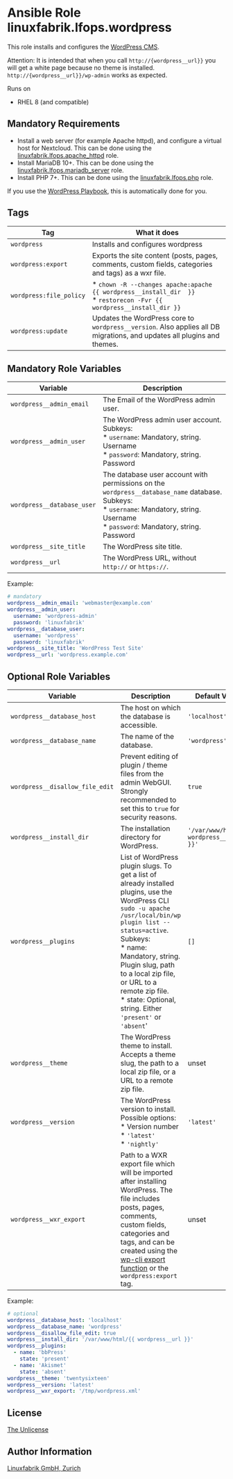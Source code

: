 # Ansible Role linuxfabrik.lfops.wordpress

This role installs and configures the [WordPress CMS](https://wordpress.com/).

Attention: It is intended that when you call `http://{wordpress__url}}` you will get a white page because no theme is installed. `http://{wordpress__url}}/wp-admin` works as expected.

Runs on

* RHEL 8 (and compatible)


## Mandatory Requirements

* Install a web server (for example Apache httpd), and configure a virtual host for Nextcloud. This can be done using the [linuxfabrik.lfops.apache_httpd](https://github.com/Linuxfabrik/lfops/tree/main/roles/apache_httpd) role.
* Install MariaDB 10+. This can be done using the [linuxfabrik.lfops.mariadb_server](https://github.com/Linuxfabrik/lfops/tree/main/roles/mariadb_server) role.
* Install PHP 7+. This can be done using the [linuxfabrik.lfops.php](https://github.com/Linuxfabrik/lfops/tree/main/roles/php) role.

If you use the [WordPress Playbook](https://github.com/Linuxfabrik/lfops/blob/main/playbooks/setup_wordpress.yml), this is automatically done for you.


## Tags

| Tag                | What it does                                                                                                            |
| ---                | ------------                                                                                                            |
| `wordpress`        | Installs and configures wordpress                                                                                       |
| `wordpress:export` | Exports the site content (posts, pages, comments, custom fields, categories and tags) as a wxr file.                    |
| `wordpress:file_policy` | * `chown -R --changes apache:apache {{ wordpress__install_dir  }}`<br> * `restorecon -Fvr {{ wordpress__install_dir }}` |
| `wordpress:update` | Updates the WordPress core to `wordpress__version`. Also applies all DB migrations, and updates all plugins and themes. |


## Mandatory Role Variables

| Variable | Description |
| -------- | ----------- |
| `wordpress__admin_email` | The Email of the WordPress admin user. |
| `wordpress__admin_user` | The WordPress admin user account. Subkeys:<br> * `username`: Mandatory, string. Username<br> * `password`: Mandatory, string. Password |
| `wordpress__database_user` | The database user account with permissions on the `wordpress__database_name` database. Subkeys:<br> * `username`: Mandatory, string. Username<br> * `password`: Mandatory, string. Password |
| `wordpress__site_title` | The WordPress site title. |
| `wordpress__url` | The WordPress URL, without `http://` or `https://`.  |

Example:
```yaml
# mandatory
wordpress__admin_email: 'webmaster@example.com'
wordpress__admin_user:
  username: 'wordpress-admin'
  password: 'linuxfabrik'
wordpress__database_user:
  username: 'wordpress'
  password: 'linuxfabrik'
wordpress__site_title: 'WordPress Test Site'
wordpress__url: 'wordpress.example.com'
```


## Optional Role Variables

| Variable | Description | Default Value |
| -------- | ----------- | ------------- |
| `wordpress__database_host` | The host on which the database is accessible. | `'localhost'` |
| `wordpress__database_name` | The name of the database. | `'wordpress'` |
| `wordpress__disallow_file_edit` | Prevent editing of plugin / theme files from the admin WebGUI. Strongly recommended to set this to `true` for security reasons. | `true` |
| `wordpress__install_dir` | The installation directory for WordPress. | `'/var/www/html/{{ wordpress__url }}'` |
| `wordpress__plugins` | List of WordPress plugin slugs. To get a list of already installed plugins, use the WordPress CLI `sudo -u apache /usr/local/bin/wp plugin list --status=active`. Subkeys: <br> * name: Mandatory, string. Plugin slug, path to a local zip file, or URL to a remote zip file. <br> * state: Optional, string. Either `'present'` or `'absent`' | `[]` |
| `wordpress__theme` | The WordPress theme to install. Accepts a theme slug, the path to a local zip file, or a URL to a remote zip file. | unset |
| `wordpress__version` | The WordPress version to install. Possible options: <br> * Version number <br> * `'latest'` <br> * `'nightly'` | `'latest'` |
| `wordpress__wxr_export` | Path to a WXR export file which will be imported after installing WordPress. The file includes posts, pages, comments, custom fields, categories and tags, and can be created using the [wp-cli export function](https://developer.wordpress.org/cli/commands/export/) or the `wordpress:export` tag. | unset |

Example:
```yaml
# optional
wordpress__database_host: 'localhost'
wordpress__database_name: 'wordpress'
wordpress__disallow_file_edit: true
wordpress__install_dir: '/var/www/html/{{ wordpress__url }}'
wordpress__plugins:
  - name: 'bbPress'
    state: 'present'
  - name: 'Akismet'
    state: 'absent'
wordpress__theme: 'twentysixteen'
wordpress__version: 'latest'
wordpress__wxr_export: '/tmp/wordpress.xml'
```


## License

[The Unlicense](https://unlicense.org/)


## Author Information

[Linuxfabrik GmbH, Zurich](https://www.linuxfabrik.ch)
